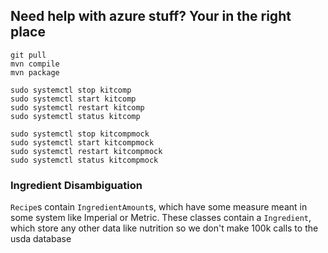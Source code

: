 ## Need help with azure stuff? Your in the right place

```commandline
git pull 
mvn compile
mvn package

sudo systemctl stop kitcomp
sudo systemctl start kitcomp
sudo systemctl restart kitcomp
sudo systemctl status kitcomp

sudo systemctl stop kitcompmock
sudo systemctl start kitcompmock
sudo systemctl restart kitcompmock
sudo systemctl status kitcompmock
```

### Ingredient Disambiguation

`Recipe`s contain `IngredientAmount`s, which have some measure meant
in some system like Imperial or Metric. These classes contain a `Ingredient`,
which store any other data like nutrition so we don't make 100k calls to the usda database